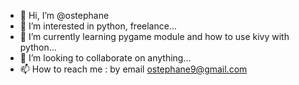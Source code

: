 - 👋 Hi, I’m @ostephane
- 👀 I’m interested in python, freelance...
- 🌱 I’m currently learning pygame module and how to use kivy with python...
- 💞️ I’m looking to collaborate on anything...
- 📫 How to reach me : by email ostephane9@gmail.com

<!---
ostephane/ostephane is a ✨ special ✨ repository because its `README.md` (this file) appears on your GitHub profile.
You can click the Preview link to take a look at your changes.
--->
